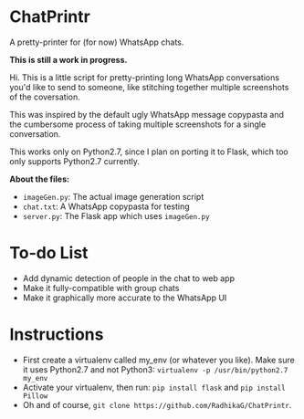 # ChatPrintr
A pretty-printer for (for now) WhatsApp chats.

**This is still a work in progress.**

Hi. This is a little script for pretty-printing long WhatsApp conversations you'd like to send to someone, like stitching together multiple screenshots of the coversation.

This was inspired by the default ugly WhatsApp message copypasta and the cumbersome process of taking multiple screenshots for a single conversation.

This works only on Python2.7, since I plan on porting it to Flask, which too only supports Python2.7 currently.

**About the files:**
* `imageGen.py`: The actual image generation script
* `chat.txt`: A WhatsApp copypasta for testing
* `server.py`: The Flask app which uses `imageGen.py`

# To-do List
* Add dynamic detection of people in the chat to web app
* Make it fully-compatible with group chats
* Make it graphically more accurate to the WhatsApp UI

# Instructions

* First create a virtualenv called my_env (or whatever you like). Make sure it uses Python2.7 and not Python3: `virtualenv -p /usr/bin/python2.7 my_env`
* Activate your virtualenv, then run: `pip install flask` and `pip install Pillow`
* Oh and of course, `git clone https://github.com/RadhikaG/ChatPrintr`.
